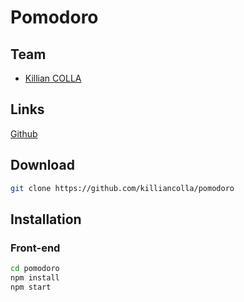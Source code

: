 # Pomodoro
## Team

- [Killian COLLA](https://github.com/killiancolla)

## Links

[Github](https://github.com/killiancolla/pomodoro)

## Download

```sh
git clone https://github.com/killiancolla/pomodoro
```

## Installation
### Front-end

```sh
cd pomodoro
npm install
npm start
```
